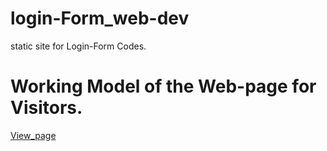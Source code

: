 # login-Form_web-dev
static site for Login-Form Codes.
# Working Model of the Web-page for Visitors.

[View_page](https://yyash01.github.io/login-Form_web-dev/)

